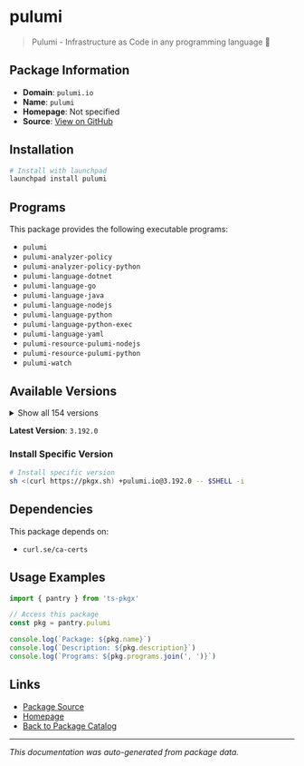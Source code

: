# pulumi

> Pulumi - Infrastructure as Code in any programming language 🚀

## Package Information

- **Domain**: `pulumi.io`
- **Name**: `pulumi`
- **Homepage**: Not specified
- **Source**: [View on GitHub](https://github.com/pkgxdev/pantry/tree/main/projects/pulumi.io/package.yml)

## Installation

```bash
# Install with launchpad
launchpad install pulumi
```

## Programs

This package provides the following executable programs:

- `pulumi`
- `pulumi-analyzer-policy`
- `pulumi-analyzer-policy-python`
- `pulumi-language-dotnet`
- `pulumi-language-go`
- `pulumi-language-java`
- `pulumi-language-nodejs`
- `pulumi-language-python`
- `pulumi-language-python-exec`
- `pulumi-language-yaml`
- `pulumi-resource-pulumi-nodejs`
- `pulumi-resource-pulumi-python`
- `pulumi-watch`

## Available Versions

<details>
<summary>Show all 154 versions</summary>

- `3.192.0`, `3.191.0`, `3.190.0`, `3.189.0`, `3.188.0`
- `3.187.0`, `3.186.0`, `3.185.0`, `3.184.0`, `3.183.0`
- `3.182.0`, `3.181.0`, `3.180.0`, `3.178.0`, `3.177.0`
- `3.176.0`, `3.175.0`, `3.174.0`, `3.173.0`, `3.172.0`
- `3.171.0`, `3.170.0`, `3.169.0`, `3.168.0`, `3.167.0`
- `3.166.0`, `3.165.0`, `3.163.0`, `3.162.0`, `3.161.0`
- `3.158.0`, `3.157.0`, `3.156.0`, `3.155.0`, `3.154.0`
- `3.153.1`, `3.153.0`, `3.152.0`, `3.151.0`, `3.150.0`
- `3.149.0`, `3.148.0`, `3.147.0`, `3.146.0`, `3.145.0`
- `3.144.1`, `3.144.0`, `3.143.0`, `3.142.0`, `3.141.0`
- `3.140.0`, `3.139.0`, `3.138.0`, `3.137.0`, `3.136.1`
- `3.136.0`, `3.135.1`, `3.135.0`, `3.134.1`, `3.134.0`
- `3.133.0`, `3.132.0`, `3.131.0`, `3.130.0`, `3.129.0`
- `3.128.0`, `3.127.0`, `3.126.0`, `3.125.0`, `3.124.0`
- `3.123.0`, `3.122.0`, `3.121.0`, `3.120.0`, `3.119.0`
- `3.118.0`, `3.117.0`, `3.116.1`, `3.116.0`, `3.115.2`
- `3.115.1`, `3.115.0`, `3.114.0`, `3.113.3`, `3.113.2`
- `3.113.1`, `3.113.0`, `3.112.0`, `3.111.1`, `3.111.0`
- `3.110.0`, `3.109.0`, `3.108.1`, `3.108.0`, `3.107.0`
- `3.106.0`, `3.105.0`, `3.104.2`, `3.104.1`, `3.104.0`
- `3.103.1`, `3.103.0`, `3.102.0`, `3.101.1`, `3.101.0`
- `3.100.0`, `3.99.0`, `3.98.0`, `3.97.0`, `3.96.2`
- `3.96.1`, `3.96.0`, `3.95.0`, `3.94.2`, `3.94.1`
- `3.94.0`, `3.93.0`, `3.92.0`, `3.91.1`, `3.91.0`
- `3.90.1`, `3.90.0`, `3.89.0`, `3.88.1`, `3.88.0`
- `3.87.0`, `3.86.0`, `3.85.0`, `3.84.0`, `3.83.0`
- `3.82.1`, `3.82.0`, `3.81.0`, `3.80.0`, `3.79.0`
- `3.78.1`, `3.78.0`, `3.77.1`, `3.77.0`, `3.76.1`
- `3.76.0`, `3.75.0`, `3.74.0`, `3.73.0`, `3.72.2`
- `3.72.1`, `3.72.0`, `3.71.0`, `3.70.0`, `3.69.0`
- `3.68.0`, `3.67.1`, `3.67.0`, `3.66.0`

</details>

**Latest Version**: `3.192.0`

### Install Specific Version

```bash
# Install specific version
sh <(curl https://pkgx.sh) +pulumi.io@3.192.0 -- $SHELL -i
```

## Dependencies

This package depends on:

- `curl.se/ca-certs`

## Usage Examples

```typescript
import { pantry } from 'ts-pkgx'

// Access this package
const pkg = pantry.pulumi

console.log(`Package: ${pkg.name}`)
console.log(`Description: ${pkg.description}`)
console.log(`Programs: ${pkg.programs.join(', ')}`)
```

## Links

- [Package Source](https://github.com/pkgxdev/pantry/tree/main/projects/pulumi.io/package.yml)
- [Homepage](#)
- [Back to Package Catalog](../../package-catalog.md)

---

*This documentation was auto-generated from package data.*
